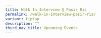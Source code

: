 ```yaml
---
title: Walk In Interview @ Pasir Ris
permalink: /walk-in-interview-pasir-ris/
variant: tiptap
description: ""
third_nav_title: Upcoming Events
---
```

